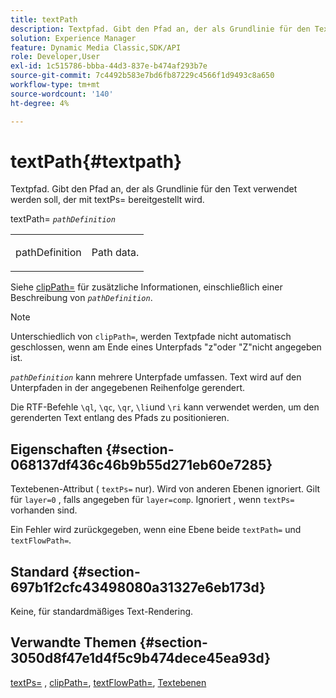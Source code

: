 ```yaml
---
title: textPath
description: Textpfad. Gibt den Pfad an, der als Grundlinie für den Text verwendet werden soll, der mit textPs= bereitgestellt wird.
solution: Experience Manager
feature: Dynamic Media Classic,SDK/API
role: Developer,User
exl-id: 1c515786-bbba-44d3-837e-b474af293b7e
source-git-commit: 7c4492b583e7bd6fb87229c4566f1d9493c8a650
workflow-type: tm+mt
source-wordcount: '140'
ht-degree: 4%

---
```


# textPath{#textpath}

Textpfad. Gibt den Pfad an, der als Grundlinie für den Text verwendet werden soll, der mit textPs= bereitgestellt wird.

textPath= *`pathDefinition`*

<table id="simpletable_74F549E8625B483A9B334B24A7EB6D22"> 
 <tr class="strow"> 
  <td class="stentry"> <p><span class="varname"> pathDefinition</span> </p> </td> 
  <td class="stentry"> <p>Path data. </p></td> 
 </tr> 
</table>

Siehe [clipPath=](../../../../../is-api/http-ref/image-serving-api-ref/c-http-protocol-reference/c-command-reference/r-clippath.md#reference-8139b1b52dc54749b51b109521ddf83d) für zusätzliche Informationen, einschließlich einer Beschreibung von *`pathDefinition`*.

>[!NOTE]
>
>Unterschiedlich von `clipPath=`, werden Textpfade nicht automatisch geschlossen, wenn am Ende eines Unterpfads &quot;z&quot;oder &quot;Z&quot;nicht angegeben ist.

*`pathDefinition`* kann mehrere Unterpfade umfassen. Text wird auf den Unterpfaden in der angegebenen Reihenfolge gerendert.

Die RTF-Befehle `\ql`, `\qc`, `\qr`, `\li`und `\ri` kann verwendet werden, um den gerenderten Text entlang des Pfads zu positionieren.

## Eigenschaften {#section-068137df436c46b9b55d271eb60e7285}

Textebenen-Attribut ( `textPs=` nur). Wird von anderen Ebenen ignoriert. Gilt für `layer=0` , falls angegeben für `layer=comp`. Ignoriert , wenn `textPs=` vorhanden sind.

Ein Fehler wird zurückgegeben, wenn eine Ebene beide `textPath=` und `textFlowPath=`.

## Standard {#section-697b1f2cfc43498080a31327e6eb173d}

Keine, für standardmäßiges Text-Rendering.

## Verwandte Themen {#section-3050d8f47e1d4f5c9b474dece45ea93d}

[textPs=](../../../../../is-api/http-ref/image-serving-api-ref/c-http-protocol-reference/c-command-reference/r-textps.md#reference-4209a2a6169f44278da2647cfb0cd767) , [clipPath=](../../../../../is-api/http-ref/image-serving-api-ref/c-http-protocol-reference/c-command-reference/r-clippath.md#reference-8139b1b52dc54749b51b109521ddf83d), [textFlowPath=](../../../../../is-api/http-ref/image-serving-api-ref/c-http-protocol-reference/c-command-reference/r-textflowpath.md#reference-0b8d9493d71342f0b6a64a6d221584ef), [Textebenen](../../../../../is-api/http-ref/image-serving-api-ref/c-http-protocol-reference/c-text-formatting/r-text-layers.md#reference-47e78cfb18134db5ab09e17af14a6a8f)
